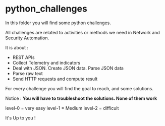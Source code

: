# python_challenges

In this folder you will find some python challenges.

All challenges are related to activities or methods we need in Network and Security Automation.

It is about :

- REST APIs
- Collect Telemetry and indicators
- Deal with JSON. Create JSON data. Parse JSON data
- Parse raw text
- Send HTTP requests and compute result


For every challenge you will find the goal to reach, and some solutions. 

Notice : **You will have to troubleshoot the solutions. None of them work**

level-0 = very easy
level-1 = Medium
level-2 = difficult

It's Up to you !